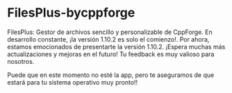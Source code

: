 # FilesPlus-bycppforge
FilesPlus: Gestor de archivos sencillo y personalizable de CppForge. En desarrollo constante, ¡la versión 1.10.2 es solo el comienzo!. Por ahora, estamos emocionados de presentarte la versión 1.10.2. ¡Espera muchas más actualizaciones y mejoras en el futuro! Tu feedback es muy valioso para nosotros. 

Puede que en este momento no esté la app, pero te aseguramos de que estará para tu sistema operativo muy pronto!!
